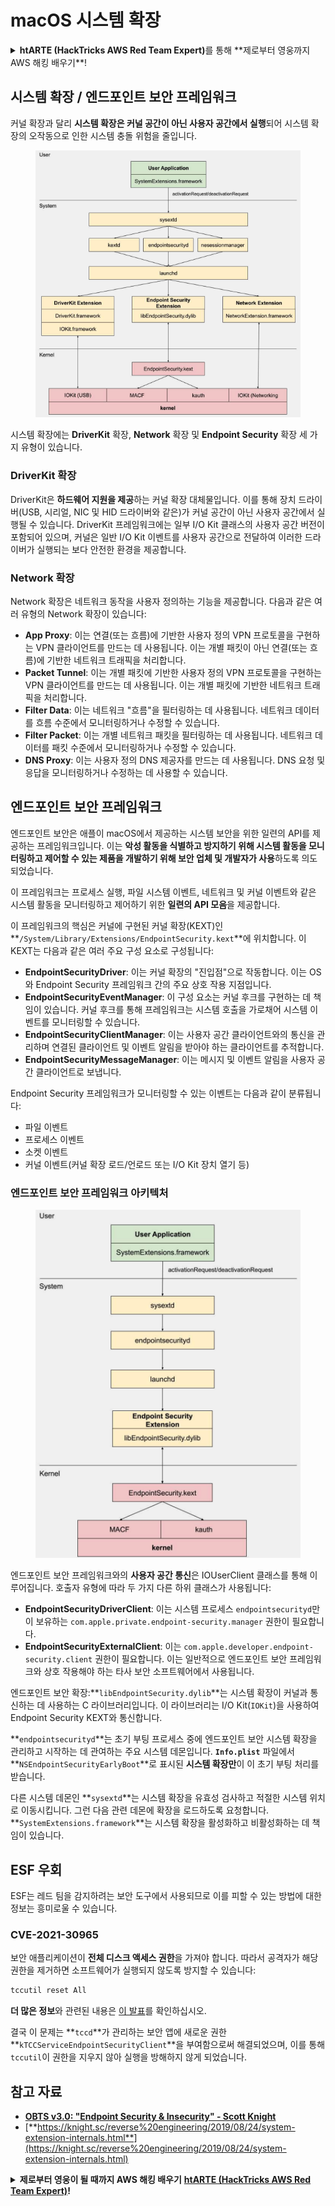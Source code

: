 # macOS 시스템 확장

<details>

<summary><strong>htARTE (HackTricks AWS Red Team Expert)</strong>를 통해 **제로부터 영웅까지 AWS 해킹 배우기**!</summary>

HackTricks를 지원하는 다른 방법:

* **회사가 HackTricks에 광고되길 원하거나 HackTricks를 PDF로 다운로드**하려면 [**구독 요금제**](https://github.com/sponsors/carlospolop)를 확인하세요!
* [**공식 PEASS & HackTricks 스왜그**](https://peass.creator-spring.com)를 구매하세요
* [**The PEASS Family**](https://opensea.io/collection/the-peass-family)를 발견하세요, 당사의 독점 [**NFTs**](https://opensea.io/collection/the-peass-family) 컬렉션
* **💬 [디스코드 그룹](https://discord.gg/hRep4RUj7f)** 또는 [텔레그램 그룹](https://t.me/peass)에 **가입**하거나 **트위터** 🐦 [**@carlospolopm**](https://twitter.com/hacktricks\_live)**를 팔로우**하세요.
* **HackTricks** 및 **HackTricks Cloud** github 저장소에 PR을 제출하여 **해킹 트릭을 공유**하세요.

</details>

## 시스템 확장 / 엔드포인트 보안 프레임워크

커널 확장과 달리 **시스템 확장은 커널 공간이 아닌 사용자 공간에서 실행**되어 시스템 확장의 오작동으로 인한 시스템 충돌 위험을 줄입니다.

<figure><img src="../../../.gitbook/assets/image (606).png" alt="https://knight.sc/images/system-extension-internals-1.png"><figcaption></figcaption></figure>

시스템 확장에는 **DriverKit** 확장, **Network** 확장 및 **Endpoint Security** 확장 세 가지 유형이 있습니다.

### **DriverKit 확장**

DriverKit은 **하드웨어 지원을 제공**하는 커널 확장 대체물입니다. 이를 통해 장치 드라이버(USB, 시리얼, NIC 및 HID 드라이버와 같은)가 커널 공간이 아닌 사용자 공간에서 실행될 수 있습니다. DriverKit 프레임워크에는 일부 I/O Kit 클래스의 사용자 공간 버전이 포함되어 있으며, 커널은 일반 I/O Kit 이벤트를 사용자 공간으로 전달하여 이러한 드라이버가 실행되는 보다 안전한 환경을 제공합니다.

### **Network 확장**

Network 확장은 네트워크 동작을 사용자 정의하는 기능을 제공합니다. 다음과 같은 여러 유형의 Network 확장이 있습니다:

* **App Proxy**: 이는 연결(또는 흐름)에 기반한 사용자 정의 VPN 프로토콜을 구현하는 VPN 클라이언트를 만드는 데 사용됩니다. 이는 개별 패킷이 아닌 연결(또는 흐름)에 기반한 네트워크 트래픽을 처리합니다.
* **Packet Tunnel**: 이는 개별 패킷에 기반한 사용자 정의 VPN 프로토콜을 구현하는 VPN 클라이언트를 만드는 데 사용됩니다. 이는 개별 패킷에 기반한 네트워크 트래픽을 처리합니다.
* **Filter Data**: 이는 네트워크 "흐름"을 필터링하는 데 사용됩니다. 네트워크 데이터를 흐름 수준에서 모니터링하거나 수정할 수 있습니다.
* **Filter Packet**: 이는 개별 네트워크 패킷을 필터링하는 데 사용됩니다. 네트워크 데이터를 패킷 수준에서 모니터링하거나 수정할 수 있습니다.
* **DNS Proxy**: 이는 사용자 정의 DNS 제공자를 만드는 데 사용됩니다. DNS 요청 및 응답을 모니터링하거나 수정하는 데 사용할 수 있습니다.

## 엔드포인트 보안 프레임워크

엔드포인트 보안은 애플이 macOS에서 제공하는 시스템 보안을 위한 일련의 API를 제공하는 프레임워크입니다. 이는 **악성 활동을 식별하고 방지하기 위해 시스템 활동을 모니터링하고 제어할 수 있는 제품을 개발하기 위해 보안 업체 및 개발자가 사용**하도록 의도되었습니다.

이 프레임워크는 프로세스 실행, 파일 시스템 이벤트, 네트워크 및 커널 이벤트와 같은 시스템 활동을 모니터링하고 제어하기 위한 **일련의 API 모음**을 제공합니다.

이 프레임워크의 핵심은 커널에 구현된 커널 확장(KEXT)인 **`/System/Library/Extensions/EndpointSecurity.kext`**에 위치합니다. 이 KEXT는 다음과 같은 여러 주요 구성 요소로 구성됩니다:

* **EndpointSecurityDriver**: 이는 커널 확장의 "진입점"으로 작동합니다. 이는 OS와 Endpoint Security 프레임워크 간의 주요 상호 작용 지점입니다.
* **EndpointSecurityEventManager**: 이 구성 요소는 커널 후크를 구현하는 데 책임이 있습니다. 커널 후크를 통해 프레임워크는 시스템 호출을 가로채어 시스템 이벤트를 모니터링할 수 있습니다.
* **EndpointSecurityClientManager**: 이는 사용자 공간 클라이언트와의 통신을 관리하며 연결된 클라이언트 및 이벤트 알림을 받아야 하는 클라이언트를 추적합니다.
* **EndpointSecurityMessageManager**: 이는 메시지 및 이벤트 알림을 사용자 공간 클라이언트로 보냅니다.

Endpoint Security 프레임워크가 모니터링할 수 있는 이벤트는 다음과 같이 분류됩니다:

* 파일 이벤트
* 프로세스 이벤트
* 소켓 이벤트
* 커널 이벤트(커널 확장 로드/언로드 또는 I/O Kit 장치 열기 등)

### 엔드포인트 보안 프레임워크 아키텍처

<figure><img src="../../../.gitbook/assets/image (1068).png" alt="https://www.youtube.com/watch?v=jaVkpM1UqOs"><figcaption></figcaption></figure>

엔드포인트 보안 프레임워크와의 **사용자 공간 통신**은 IOUserClient 클래스를 통해 이루어집니다. 호출자 유형에 따라 두 가지 다른 하위 클래스가 사용됩니다:

* **EndpointSecurityDriverClient**: 이는 시스템 프로세스 `endpointsecurityd`만이 보유하는 `com.apple.private.endpoint-security.manager` 권한이 필요합니다.
* **EndpointSecurityExternalClient**: 이는 `com.apple.developer.endpoint-security.client` 권한이 필요합니다. 이는 일반적으로 엔드포인트 보안 프레임워크와 상호 작용해야 하는 타사 보안 소프트웨어에서 사용됩니다.

엔드포인트 보안 확장:**`libEndpointSecurity.dylib`**는 시스템 확장이 커널과 통신하는 데 사용하는 C 라이브러리입니다. 이 라이브러리는 I/O Kit(`IOKit`)을 사용하여 Endpoint Security KEXT와 통신합니다.

**`endpointsecurityd`**는 초기 부팅 프로세스 중에 엔드포인트 보안 시스템 확장을 관리하고 시작하는 데 관여하는 주요 시스템 데몬입니다. **`Info.plist`** 파일에서 **`NSEndpointSecurityEarlyBoot`**로 표시된 **시스템 확장만**이 이 초기 부팅 처리를 받습니다.

다른 시스템 데몬인 **`sysextd`**는 시스템 확장을 유효성 검사하고 적절한 시스템 위치로 이동시킵니다. 그런 다음 관련 데몬에 확장을 로드하도록 요청합니다. **`SystemExtensions.framework`**는 시스템 확장을 활성화하고 비활성화하는 데 책임이 있습니다.

## ESF 우회

ESF는 레드 팀을 감지하려는 보안 도구에서 사용되므로 이를 피할 수 있는 방법에 대한 정보는 흥미로울 수 있습니다.

### CVE-2021-30965

보안 애플리케이션이 **전체 디스크 액세스 권한**을 가져야 합니다. 따라서 공격자가 해당 권한을 제거하면 소프트웨어가 실행되지 않도록 방지할 수 있습니다:
```bash
tccutil reset All
```
**더 많은 정보**와 관련된 내용은 [이 발표](https://www.youtube.com/watch?v=lQO7tvNCoTI)를 확인하십시오.

결국 이 문제는 **`tccd`**가 관리하는 보안 앱에 새로운 권한 **`kTCCServiceEndpointSecurityClient`**을 부여함으로써 해결되었으며, 이를 통해 `tccutil`이 권한을 지우지 않아 실행을 방해하지 않게 되었습니다.

## 참고 자료

* [**OBTS v3.0: "Endpoint Security & Insecurity" - Scott Knight**](https://www.youtube.com/watch?v=jaVkpM1UqOs)
* [**https://knight.sc/reverse%20engineering/2019/08/24/system-extension-internals.html**](https://knight.sc/reverse%20engineering/2019/08/24/system-extension-internals.html)

<details>

<summary><strong>제로부터 영웅이 될 때까지 AWS 해킹 배우기</strong> <a href="https://training.hacktricks.xyz/courses/arte"><strong>htARTE (HackTricks AWS Red Team Expert)</strong></a><strong>!</strong></summary>

HackTricks를 지원하는 다른 방법:

* **회사가 HackTricks를 광고하거나 PDF로 다운로드하고 싶다면** [**구독 요금제**](https://github.com/sponsors/carlospolop)를 확인하세요!
* [**공식 PEASS & HackTricks 굿즈**](https://peass.creator-spring.com)를 구매하세요
* [**The PEASS Family**](https://opensea.io/collection/the-peass-family)를 발견하세요, 당사의 독점 [**NFTs**](https://opensea.io/collection/the-peass-family) 컬렉션
* **💬 [**디스코드 그룹**](https://discord.gg/hRep4RUj7f) 또는 [**텔레그램 그룹**](https://t.me/peass)에 가입하거나** 트위터** 🐦 [**@carlospolopm**](https://twitter.com/hacktricks\_live)**를 팔로우하세요.**
* **해킹 트릭을 공유하려면** [**HackTricks**](https://github.com/carlospolop/hacktricks) 및 [**HackTricks Cloud**](https://github.com/carlospolop/hacktricks-cloud) github 저장소에 PR을 제출하세요.

</details>
